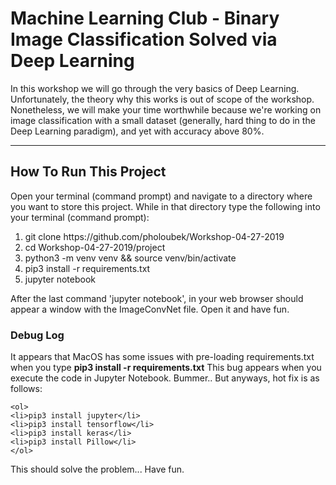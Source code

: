 <h1>
Machine Learning Club - Binary Image Classification Solved via Deep Learning
</h1> 

<p>
In this workshop we will go through the very basics of Deep Learning. Unfortunately, the theory why this works is out of scope of the workshop. Nonetheless, we will make your time worthwhile because we're working on image classification with a small dataset (generally, 
hard thing to do in the Deep Learning paradigm), and yet with accuracy above 80%.  
</p>

<hr/>

<h2>
How To Run This Project
</h2>

<p>Open your terminal (command prompt) and navigate to a directory where you want to store this project. While in that directory type the following into your terminal (command prompt): </p>
<ol>
<li>git clone https://github.com/pholoubek/Workshop-04-27-2019</li>
<li>cd Workshop-04-27-2019/project</li>
<li>python3 -m venv venv && source venv/bin/activate</li>
<li>pip3 install -r requirements.txt</li>
<li>jupyter notebook</li>
</ol>

<p>After the last command 'jupyter notebook', in your web browser should appear a window with the ImageConvNet file. Open it and have fun.  </p> 

<h3>Debug Log</h3>
<p>It appears that MacOS has some issues with pre-loading requirements.txt when you type <strong>pip3 install -r requirements.txt</strong>
This bug appears when you execute the code in Jupyter Notebook. Bummer.. But anyways, hot fix is as follows:

    <ol>
    <li>pip3 install jupyter</li>
    <li>pip3 install tensorflow</li>
    <li>pip3 install keras</li>
    <li>pip3 install Pillow</li>
    </ol>

This should solve the problem... Have fun.
</p>






